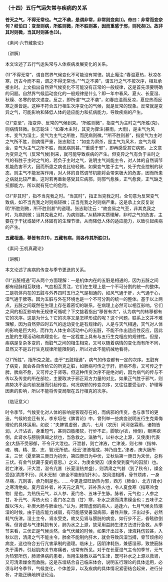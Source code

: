 ### （十四）五行气运失常与疾病的关系

**苍天之气，不得无常也。气之不袭，是谓非常，非常则变矣⑴。帝曰：非常而变奈何？岐伯曰：变至则病，所胜则微，所不胜则甚，因而重感于邪，则死矣⑵。故非其时则微，当其时则甚也(3)。**

​《素问·六节藏象论》

〔讲解〕

本文论述了五行气运失常与人体疾病发展变化的关系。

(1)“不得无常”，谓自然界气候变化不可能没有常律。姚止庵注:“春温夏热，秋凉冬寒，历古今而不易，谓之不得无常也。”“气之不袭”，谓五行之气不按次序，相互承接主时。上文指出自然界气候变化不可能没有正常的一般规律，这是首先须要明确的问题。自然界气候运动变化的一般规律是什么？即一年中春风、夏火、长夏湿、秋燥、冬寒的依次递变。反之，即所谓“气之不袭”，如春应温而反凉，夏应热而反寒之类皆是。这种不符合五行相生次序变化的气候，就是反常的现象。反常就是变异之气，可能影响和降低人体的适应能力和抗病能力，导致疾病的产生。

(2)“变至”，指变异、反常的气候到来。“所胜则微”，指变气为主时之气所胜(克)，则病情轻微。张志聪注：“如春木主时，其变为骤注(暴雨，大雨)，是主气为风木，变气为湿土，变气为主气之所胜，而民病则微。”“所不胜则甚”，指变气为主时之气所不胜，则病情严重，张志聪注：“如变为肃杀，是主气为风木，变气为燥金，变气为主气之所不胜，而民病则甚。”“重感于邪”，即再感受其它病邪。上文意为变异之气（反常气候)到来，就可能导致疾病的产生。但变异之气有负于主时之气的有胜于主时之气的，若负于主时之气，说明主气尚能主令，对人体的自然调节机能危害不大，因而所患之病也比较轻微。如果变气胜于主气，处于完全控制的状态，则主气不能发挥作用，对人体的自然调节机能将会带来极大的危害，因而所患之病就比较严重。这时若再重新感受其它病邪，则邪气愈胜，正气愈衰，正气缺乏抗御能力，所以就有死亡的危险。

(3)“非其时”，指不当克我之时。“当其时”，指正当克我之时。全句意为反常变气致病，如不当克我之时则病轻微；正当克我之时则病严重。这是承上文反复说明“所胜则微，所不胜则甚”的道理。张志聪注云：“故变易之气至，非其克我之时，为病则微；当其克我之时，为病则甚。”从精神实质理解，非时之气的危害，主要在于干扰或破坏人体固有的生理节律，从而降低人体的适应能力，以致引起疾病的产生。

**五藏相通，移皆有次(1)，五藏有病，则各传其所胜(2)。**

《素问·玉机真藏论》

〔讲解〕

本文论述了疾病的传变与季节更迭的关系。

(1)“五脏相通”可从两个方面理解：一是机体内在的五脏是相通的，因为五脏之间都有经脉相互联络，气血相互贯注，它们在生理上是一个不可分割的统一的整体。二是机体内在的五脏与外界四时五行之气是相通的，如风气通于肝，火气通于心，湿气通于脾等。因为五脏与外在环境也是一个不可分割的统一的整体。基于以上两点，五脏之间既然在生理上存在着密切的联系，在病理上必然可以相互影响。它们之间的相互影响有无规律可循呢？下文接着指出“移皆有次”，认为病气的转移都有它的次序。这是为什么？它的次序又是怎样形成的呢？这个问题，联系上文并不难理解，因为自然界四时五气的运动变化是有规律的，人是与天气相通，天气对人体的影响是巨大的，而作为人体生命活动中心的五脏，不能不作出适应性反应，因此五脏的生理活动和病理变化，在一定程度上具有与五行生克相应的规律性。但是，疾病是复杂多变的，而脏气之间的相生相克，又可以随着病情的变化而有所不同，显然又不是五行生克规律所能限制的，所以对此不能机械地看待。

(2)“所胜”，指所克之脏。由于“五脏相通”，病气的传变都有一定的次序。五脏有了病变，就会各自传给它的所克之脏，如肺病可传之于肝，肝病不愈，又可传之于脾，脾病不愈，又可传之于肾等。但这种传变次序不是绝对的，因为病气的传与不传以及传变的所在部位，主要取决于邪正双方力量的对比，如果正气胜于邪气，则病势决不会向前发展而引起传变。何况病邪的传变次序，又往往要受治疗、护理等因素的影响，所以不能将传变局限在五行相克的次序。

〔临证意义〕

时令季节，气候变化对人体的影响是客观存在的，而病邪的传变，也与季节的更迭，气候的变迁有关。李东垣在《脾胃论》中，曾列举一些病变说明五行生克乘侮理论的具体运用。如说：“夫脾胃虚弱，遇六、七月（农历）间河涨霖雨，诸物皆润，人汗沾衣，身重短气，甚则四肢痿软，行步不正，脚欹(yī衣，倾倒)，眼黑欲倒，此肾水与膀胱俱竭之状也，当急救之。滋肺气，以补水之上源，又使庚(代表金)大肠不受邪郁，不令汗大泄也。汗泄甚，则亡津液，亡津液，则七神（指神、魂、魄、精、意、志、智)无所依。经云‘津液相成，神乃自生。’津者，庚大肠所主，三伏（夏至第三庚日为初伏，第四庚日为中伏，立秋后第一庚日为末伏，总称三伏。有金气伏藏于夏的意思。）之义，为庚金受囚（庚金受到夏气的囚禁）也。若亡津液，汗大泄，湿令亢甚（长夏湿热并盛），则清肃之气甚（到了秋令），燥金受囚(清肃不行)，风木无制（肺金不能制约肝木）。故风湿相搏，骨节烦疼，一身尽痛，亢则害，承乃制是也。……今更逢湿旺助热为邪，西方（肺金）、北方(肾水)之寒清绝矣。夏月宜补者，补天元之真气，非补热火也，令人夏食寒（指寒冷食物）是也。为热伤元气，以人参、麦门冬、五味子生脉。脉者，元气也；人参之甘，补元气、泻热火也；麦门冬之苦（甘）寒，补水之源而清肃燥金也；五味子之酸以泻火，补庚大肠与肺金也。”认为，脾胃虚弱的病人，适逢六，七月气候炎热潮湿的时候，由于适应能力减弱，有可能感受暑湿病邪，暑性升散，汗出过多，必然耗气伤津。湿土主令，肾水受克，故又见肾与膀胱的病变，如行步不正，昏眩欲倒等。但肾虚与气津耗损有关，肺为水之上源，故采用益肺生津方法进行急救。从季节来看，三伏正是气候炎然，金气伏藏的时候，如果汗出过多，津液耗伤较甚，入秋以后，清肃之气不能主令，肺金不能制约肝木，就会导致风湿当搏，骨节烦疼的病变，这也符合五行亢害承制的道理。临床上，因阴津耗伤，兼感湿邪，致使筋脉失于濡养，引起肌肉关节疼痛者，也常有所见。对于在长夏湿气主令的季节，元气为热邪所伤，肺肾俱病的患者，当用生脉散以益气生津，既可补水之上源以救肾，又可清肃燥金而救脱。这是东垣结合自己临床体会，说明五行理论的具体运用，必须与时令季节，气候变化，个体差异，以及疾病的具体情况紧密结合起来，进行分析，才能正确地辨证论治。

